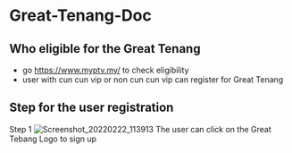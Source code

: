# Great-Tenang-Doc


## Who eligible for the Great Tenang
- go https://www.myptv.my/ to check eligibility
- user with cun cun vip or non cun cun vip can register for Great Tenang


## Step for the user registration

Step 1
![Screenshot_20220222_113913](https://user-images.githubusercontent.com/22178479/155059029-9a1c1991-6f1d-4ebd-abe2-3f262d4032c4.jpg)
The user can click on the Great Tebang Logo to sign up

